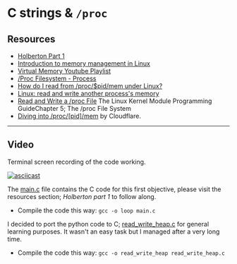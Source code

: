 # C strings & `/proc`

## Resources

- [Holberton Part 1](https://github.com/holbertonschool/Hack-The-Virtual-Memory/tree/master/00.%20C%20strings%20%26%20the%20proc%20filesystem)
- [Introduction to memory management in Linux](https://www.youtube.com/watch?v=7aONIVSXiJ8)
- [Virtual Memory Youtube Playlist](https://www.youtube.com/playlist?list=PLiwt1iVUib9s2Uo5BeYmwkDFUh70fJPxX)
- [/Proc Filesystem - Process](https://sonseungha.tistory.com/412)
- [How do I read from /proc/$pid/mem under Linux?](https://unix.stackexchange.com/a/6302)
- [Linux: read and write another process's memory](https://renenyffenegger.ch/notes/Linux/memory/read-write-another-processes-memory)
- [Read and Write a /proc File](https://linux.die.net/lkmpg/x769.html) The Linux Kernel Module Programming GuideChapter 5; The /proc File System
- [Diving into /proc/[pid]/mem](https://blog.cloudflare.com/diving-into-proc-pid-mem/) by Cloudflare.

---

## Video

Terminal screen recording of the code working.

[![asciicast](https://asciinema.org/a/BksQpmJJWUfDpPU2u3ZnhmjdS.svg)](https://asciinema.org/a/BksQpmJJWUfDpPU2u3ZnhmjdS)


The [main.c](./main.c) file contains the C code for this first objective, please visit the resources section; *Holberton part 1* to follow along.
- Compile the code this way: `gcc -o loop main.c`

I decided to port the python code to C; [read_write_heap.c](./read_write_heap.c) for general learning purposes. It wasn't an easy task but I managed after a very long time.
- Compile the code this way: `gcc -o read_write_heap read_write_heap.c`

